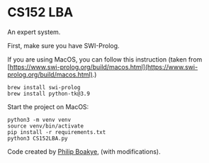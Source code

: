 # CS152 LBA

An expert system.

First, make sure you have SWI-Prolog.

If you are using MacOS, you can follow this instruction (taken from [https://www.swi-prolog.org/build/macos.html](https://www.swi-prolog.org/build/macos.html).)
```
brew install swi-prolog
brew install python-tk@3.9
```

Start the project on MacOS:
```
python3 -m venv venv
source venv/bin/activate
pip install -r requirements.txt
python3 CS152LBA.py
```

Code created by [Philip Boakye](https://github.com/fhylinjr), (with modifications). 
